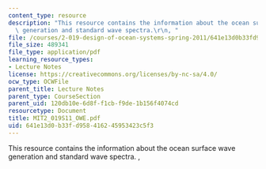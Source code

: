 ```yaml
---
content_type: resource
description: "This resource contains the information about the ocean surface wave\
  \ generation and standard wave spectra.\r\n, "
file: /courses/2-019-design-of-ocean-systems-spring-2011/641e13d0b33fd958416245953423c5f3_MIT2_019S11_OWE.pdf
file_size: 489341
file_type: application/pdf
learning_resource_types:
- Lecture Notes
license: https://creativecommons.org/licenses/by-nc-sa/4.0/
ocw_type: OCWFile
parent_title: Lecture Notes
parent_type: CourseSection
parent_uid: 120db10e-6d8f-f1cb-f9de-1b156f4074cd
resourcetype: Document
title: MIT2_019S11_OWE.pdf
uid: 641e13d0-b33f-d958-4162-45953423c5f3
---
```

This resource contains the information about the ocean surface wave generation and standard wave spectra.
, 